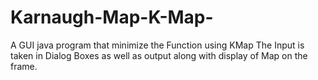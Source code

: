 # Karnaugh-Map-K-Map-
A GUI java program that minimize the Function using KMap
The Input is taken in Dialog Boxes as well as output along with display of Map on the frame. 
